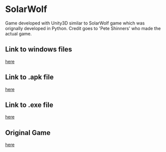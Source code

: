 # SolarWolf
Game developed with Unity3D similar to SolarWolf game which was orignally developed in Python. 
Credit goes to 'Pete Shinners' who made the actual game.


## Link to windows files
[here](https://drive.google.com/drive/folders/0BwcoMJ0DNQ-Rfi1ILUswM1dBNlpkeEJJX2lqN05qZkRfc1dNeEgxb3p1Q19YaTl4MDcyMFE?usp=sharing)

## Link to .apk file
[here](https://drive.google.com/file/d/0BwcoMJ0DNQ-RMVhpTXE5aEl4cUE/view?usp=sharing)

## Link to .exe file
[here](https://drive.google.com/file/d/0BwcoMJ0DNQ-RYTNYRFBqdHJIc3M/view?usp=sharing)

## Original Game
[here](https://www.pygame.org/shredwheat/solarwolf/index.shtml)
